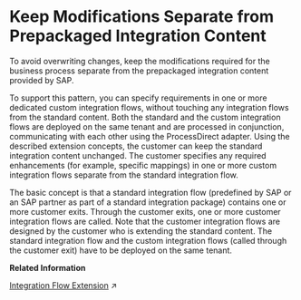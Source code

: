 <!-- loio1f4c0465a5524b00906ee49ff3de10ad -->

# Keep Modifications Separate from Prepackaged Integration Content

To avoid overwriting changes, keep the modifications required for the business process separate from the prepackaged integration content provided by SAP.

To support this pattern, you can specify requirements in one or more dedicated custom integration flows, without touching any integration flows from the standard content. Both the standard and the custom integration flows are deployed on the same tenant and are processed in conjunction, communicating with each other using the ProcessDirect adapter. Using the described extension concepts, the customer can keep the standard integration content unchanged. The customer specifies any required enhancements \(for example, specific mappings\) in one or more custom integration flows separate from the standard integration flow.

The basic concept is that a standard integration flow \(predefined by SAP or an SAP partner as part of a standard integration package\) contains one or more customer exits. Through the customer exits, one or more customer integration flows are called. Note that the customer integration flows are designed by the customer who is extending the standard content. The standard integration flow and the custom integration flows \(called through the customer exit\) have to be deployed on the same tenant.

**Related Information**  


[Integration Flow Extension](https://help.sap.com/viewer/987273656c2f47d2aca4e0bfce26c594/Cloud/en-US/d3741720e29842e4bf547dcd66139f7f.html "SAP Cloud Integration allows you to extend the capabilities of standard integration content provided by SAP. This approach allows you to implement specific integration scenarios relevant to your business use case without changing the content provided by SAP.") :arrow_upper_right:

